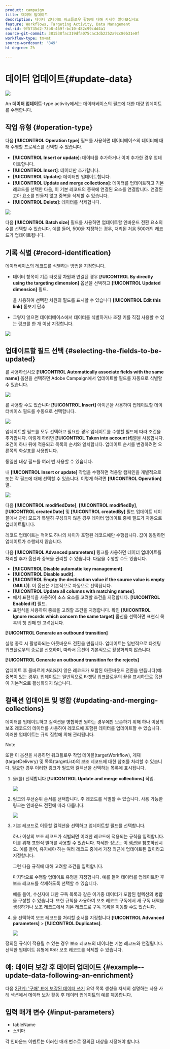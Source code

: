 ```yaml
---
product: campaign
title: 데이터 업데이트
description: 데이터 업데이트 워크플로우 활동에 대해 자세히 알아보십시오
feature: Workflows, Targeting Activity, Data Management
exl-id: 9f5735d2-73b8-469f-bc10-482c99cdd4a1
source-git-commit: 381538fac319dfa075cac3db2252a9cc80b31e0f
workflow-type: tm+mt
source-wordcount: '849'
ht-degree: 2%

---
```


# 데이터 업데이트{#update-data}

![](../../assets/v7-only.svg)

An **데이터 업데이트**-type activity에서는 데이터베이스의 필드에 대한 대량 업데이트를 수행합니다.

## 작업 유형 {#operation-type}

다음 **[!UICONTROL Operation type]** 필드를 사용하면 데이터베이스의 데이터에 대해 수행할 프로세스를 선택할 수 있습니다.

* **[!UICONTROL Insert or update]**: 데이터를 추가하거나 이미 추가한 경우 업데이트합니다.
* **[!UICONTROL Insert]**: 데이터만 추가합니다.
* **[!UICONTROL Update]**: 데이터만 업데이트합니다.
* **[!UICONTROL Update and merge collections]**: 데이터를 업데이트하고 기본 레코드를 선택한 다음, 이 기본 레코드의 중복에 연결된 요소를 연결합니다. 연결된 고아 요소를 만들지 않고 중복을 삭제할 수 있습니다.
* **[!UICONTROL Delete]**: 데이터를 삭제합니다.

![](assets/s_advuser_update_data_1.png)

다음 **[!UICONTROL Batch size]** 필드를 사용하면 업데이트할 인바운드 전환 요소의 수를 선택할 수 있습니다. 예를 들어, 500을 지정하는 경우, 처리된 처음 500개의 레코드가 업데이트됩니다.

## 기록 식별 {#record-identification}

데이터베이스의 레코드를 식별하는 방법을 지정합니다.

* 데이터 항목이 기존 타겟팅 차원과 연결된 경우 **[!UICONTROL By directly using the targeting dimension]** 옵션을 선택하고 **[!UICONTROL Updated dimension]** 필드.

   을 사용하여 선택한 차원의 필드를 표시할 수 있습니다 **[!UICONTROL Edit this link]** 돋보기 단추

* 그렇지 않으면 데이터베이스에서 데이터를 식별하거나 조정 키를 직접 사용할 수 있는 링크를 한 개 이상 지정합니다.

![](assets/s_advuser_update_data_2.png)

## 업데이트할 필드 선택 {#selecting-the-fields-to-be-updated}

를 사용하십시오 **[!UICONTROL Automatically associate fields with the same name]** 옵션을 선택하면 Adobe Campaign에서 업데이트할 필드를 자동으로 식별할 수 있습니다.

![](assets/s_advuser_update_data_3b.png)

를 사용할 수도 있습니다 **[!UICONTROL Insert]** 아이콘을 사용하여 업데이트할 데이터베이스 필드를 수동으로 선택합니다.

![](assets/s_advuser_update_data_3.png)

업데이트할 필드를 모두 선택하고 필요한 경우 업데이트를 수행할 필드에 따라 조건을 추가합니다. 이렇게 하려면 **[!UICONTROL Taken into account if]**&#x200B;열을 사용합니다. 조건이 하나 뒤에 적용되고 목록의 순서와 일치합니다. 업데이트 순서를 변경하려면 오른쪽의 화살표를 사용합니다.

동일한 대상 필드를 여러 번 사용할 수 있습니다.

내 **[!UICONTROL Insert or update]** 작업을 수행하면 적용할 캠페인을 개별적으로 또는 각 필드에 대해 선택할 수 있습니다. 이렇게 하려면 **[!UICONTROL Operation]** 열.

![](assets/s_advuser_update_data_5.png)

다음 **[!UICONTROL modifiedDate]**, **[!UICONTROL modifiedBy]**, **[!UICONTROL createdDate]** 및 **[!UICONTROL createdBy]** 필드 업데이트 테이블에서 관리 모드가 특별히 구성되지 않은 경우 데이터 업데이트 중에 필드가 자동으로 업데이트됩니다.

레코드 업데이트는 적어도 하나의 차이가 포함된 레코드에만 수행됩니다. 값이 동일하면 업데이트가 수행되지 않습니다.

다음 **[!UICONTROL Advanced parameters]** 링크를 사용하면 데이터 업데이트를 처리할 추가 옵션과 중복을 관리할 수 있습니다. 다음을 수행할 수도 있습니다.

* **[!UICONTROL Disable automatic key management]**.
* **[!UICONTROL Disable audit]**.
* **[!UICONTROL Empty the destination value if the source value is empty (NULL)]**. 이 옵션은 기본적으로 자동으로 선택됩니다.
* **[!UICONTROL Update all columns with matching names]**.
* 에서 표현식을 사용하여 소스 요소를 고려할 조건을 지정합니다. **[!UICONTROL Enabled if]** 필드.
* 표현식을 사용하여 중복을 고려할 조건을 지정합니다. 확인 **[!UICONTROL Ignore records which concern the same target]** 옵션을 선택하면 표현식 목록의 첫 번째 만 고려됩니다.

**[!UICONTROL Generate an outbound transition]**

실행 종료 시 활성화되는 아웃바운드 전환을 만듭니다. 업데이트는 일반적으로 타겟팅 워크플로우의 종료를 신호하며, 따라서 옵션이 기본적으로 활성화되지 않습니다.

**[!UICONTROL Generate an outbound transition for the rejects]**

업데이트 후 올바르게 처리되지 않은 레코드가 포함된 아웃바운드 전환을 만듭니다(예: 중복이 있는 경우). 업데이트는 일반적으로 타겟팅 워크플로우의 끝을 표시하므로 옵션이 기본적으로 활성화되지 않습니다.

## 컬렉션 업데이트 및 병합 {#updating-and-merging-collections}

데이터를 업데이트하고 컬렉션을 병합하면 원하는 경우에만 보존하기 위해 하나 이상의 보조 레코드의 데이터를 사용하여 레코드에 포함된 데이터를 업데이트할 수 있습니다. 이러한 업데이트는 규칙 집합에 의해 관리됩니다.

>[!NOTE]
>
>또한 이 옵션을 사용하면 워크플로우 작업 테이블(targetWorkflow), 게재(targetDelivery) 및 목록(targetList)의 보조 레코드에 대한 참조를 처리할 수 있습니다. 필요한 경우 이러한 링크가 필드와 컬렉션을 선택하는 목록에 표시됩니다.

1. 을(를) 선택합니다 **[!UICONTROL Update and merge collections]** 작업.

   ![](assets/update_and_merge_collections1.png)

1. 링크의 우선순위 순서를 선택합니다. 주 레코드를 식별할 수 있습니다. 사용 가능한 링크는 인바운드 전환에 따라 다릅니다.

   ![](assets/update_and_merge_collections2.png)

1. 기본 레코드로 이동할 컬렉션을 선택하고 업데이트할 필드를 선택합니다.

   하나 이상의 보조 레코드가 식별되면 이러한 레코드에 적용되는 규칙을 입력합니다. 이를 위해 표현식 빌더를 사용할 수 있습니다. 자세한 정보는 이 [섹션](../../platform/using/defining-filter-conditions.md#building-expressions)을 참조하십시오. 예를 들어, 유지해야 하는 여러 레코드 중에서 가장 최근에 업데이트된 값이라고 지정합니다.

   그런 다음 규칙에 대해 고려할 조건을 입력합니다.

   마지막으로 수행할 업데이트 유형을 지정합니다. 예를 들어 데이터를 업데이트한 후 보조 레코드를 삭제하도록 선택할 수 있습니다.

   예를 들어, 수신자에 대한 구독 목록과 같은 이기종 데이터가 포함된 컬렉션의 병합을 구성할 수 있습니다. 또한 규칙을 사용하여 보조 레코드 구독에서 새 구독 내역을 생성하거나 보조 레코드에서 기본 레코드로 구독 목록을 이동할 수도 있습니다.

1. 을 선택하여 보조 레코드를 처리할 순서를 지정합니다 **[!UICONTROL Advanced parameters]** > **[!UICONTROL Duplicates]**.

   ![](assets/update_and_merge_collections3.png)

정의된 규칙이 적용될 수 있는 경우 보조 레코드의 데이터는 기본 레코드와 연결됩니다. 선택한 업데이트 유형에 따라 보조 레코드를 삭제할 수 있습니다.

## 예: 데이터 보강 후 데이터 업데이트 {#example--update-data-following-an-enrichment}

다음 [2단계: &#39;구매&#39; 표에 보강된 데이터 쓰기](creating-a-summary-list.md#step-2--writing-enriched-data-to-the--purchases--table) 요약 목록 생성을 자세히 설명하는 사용 사례 섹션에서 데이터 보강 활동 후 데이터 업데이트의 예를 제공합니다.

## 입력 매개 변수 {#input-parameters}

* tableName
* 스키마

각 인바운드 이벤트는 이러한 매개 변수로 정의된 대상을 지정해야 합니다.
